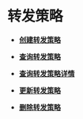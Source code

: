 # 转发策略<a name="elb_zq_zf_0000"></a>

-   **[创建转发策略](创建转发策略-66.md)**  

-   **[查询转发策略](查询转发策略.md)**  

-   **[查询转发策略详情](查询转发策略详情-67.md)**  

-   **[更新转发策略](更新转发策略-68.md)**  

-   **[删除转发策略](删除转发策略-69.md)**  


